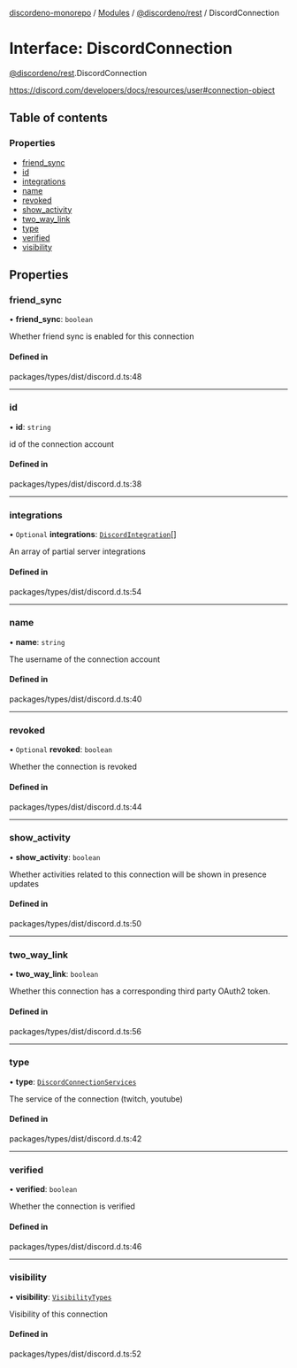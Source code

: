 [discordeno-monorepo](../README.md) / [Modules](../modules.md) / [@discordeno/rest](../modules/discordeno_rest.md) / DiscordConnection

# Interface: DiscordConnection

[@discordeno/rest](../modules/discordeno_rest.md).DiscordConnection

https://discord.com/developers/docs/resources/user#connection-object

## Table of contents

### Properties

- [friend_sync](discordeno_rest.DiscordConnection.md#friend_sync)
- [id](discordeno_rest.DiscordConnection.md#id)
- [integrations](discordeno_rest.DiscordConnection.md#integrations)
- [name](discordeno_rest.DiscordConnection.md#name)
- [revoked](discordeno_rest.DiscordConnection.md#revoked)
- [show_activity](discordeno_rest.DiscordConnection.md#show_activity)
- [two_way_link](discordeno_rest.DiscordConnection.md#two_way_link)
- [type](discordeno_rest.DiscordConnection.md#type)
- [verified](discordeno_rest.DiscordConnection.md#verified)
- [visibility](discordeno_rest.DiscordConnection.md#visibility)

## Properties

### friend_sync

• **friend_sync**: `boolean`

Whether friend sync is enabled for this connection

#### Defined in

packages/types/dist/discord.d.ts:48

---

### id

• **id**: `string`

id of the connection account

#### Defined in

packages/types/dist/discord.d.ts:38

---

### integrations

• `Optional` **integrations**: [`DiscordIntegration`](discordeno_rest.DiscordIntegration.md)[]

An array of partial server integrations

#### Defined in

packages/types/dist/discord.d.ts:54

---

### name

• **name**: `string`

The username of the connection account

#### Defined in

packages/types/dist/discord.d.ts:40

---

### revoked

• `Optional` **revoked**: `boolean`

Whether the connection is revoked

#### Defined in

packages/types/dist/discord.d.ts:44

---

### show_activity

• **show_activity**: `boolean`

Whether activities related to this connection will be shown in presence updates

#### Defined in

packages/types/dist/discord.d.ts:50

---

### two_way_link

• **two_way_link**: `boolean`

Whether this connection has a corresponding third party OAuth2 token.

#### Defined in

packages/types/dist/discord.d.ts:56

---

### type

• **type**: [`DiscordConnectionServices`](../modules/discordeno_rest.md#discordconnectionservices)

The service of the connection (twitch, youtube)

#### Defined in

packages/types/dist/discord.d.ts:42

---

### verified

• **verified**: `boolean`

Whether the connection is verified

#### Defined in

packages/types/dist/discord.d.ts:46

---

### visibility

• **visibility**: [`VisibilityTypes`](../enums/discordeno_rest.VisibilityTypes.md)

Visibility of this connection

#### Defined in

packages/types/dist/discord.d.ts:52
